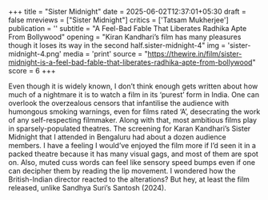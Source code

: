 +++
title = "Sister Midnight"
date = 2025-06-02T12:37:01+05:30
draft = false
mreviews = ["Sister Midnight"]
critics = ['Tatsam Mukherjee']
publication = ''
subtitle = "A Feel-Bad Fable That Liberates Radhika Apte From Bollywood"
opening = "Kiran Kandhari’s film has many pleasures though it loses its way in the second half.sister-midnight-4"
img = 'sister-midnight-4.png'
media = 'print'
source = "https://thewire.in/film/sister-midnight-is-a-feel-bad-fable-that-liberates-radhika-apte-from-bollywood"
score = 6
+++

Even though it is widely known, I don’t think enough gets written about how much of a nightmare it is to watch a film in its ‘purest’ form in India. One can overlook the overzealous censors that infantilise the audience with humongous smoking warnings, even for films rated ‘A’, desecrating the work of any self-respecting filmmaker. Along with that, most ambitious films play in sparsely-populated theatres. The screening for Karan Kandhari’s Sister Midnight that I attended in Bengaluru had about a dozen audience members. I have a feeling I would’ve enjoyed the film more if I’d seen it in a packed theatre because it has many visual gags, and most of them are spot on. Also, muted cuss words can feel like sensory speed bumps even if one can decipher them by reading the lip movement. I wondered how the British-Indian director reacted to the alterations? But hey, at least the film released, unlike Sandhya Suri’s Santosh (2024).
